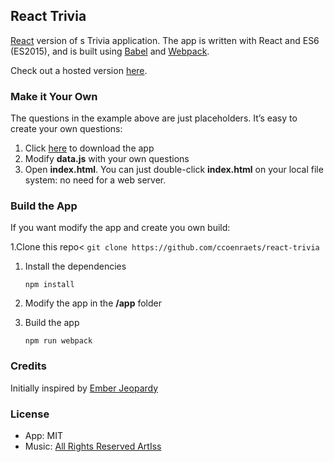 ## React Trivia

[React](https://facebook.github.io/react/) version of s Trivia application. The app is written with React and ES6 (ES2015), and is built using [Babel](https://babeljs.io/) and [Webpack](https://webpack.github.io/).

Check out a hosted version [here](http://react-trivia.herokuapp.com).

### Make it Your Own

The questions in the example above are just placeholders. It’s easy to create your own questions:

1. Click <a href="">here</a> to download the app
1. Modify **data.js** with your own questions
1. Open **index.html**. You can just double-click **index.html** on your local file system: no need for a web server.


### Build the App

If you want modify the app and create you own build:

1.Clone this repo<
    ```
    git clone https://github.com/ccoenraets/react-trivia
    ```

1. Install the dependencies
    ``` 
    npm install
    ```

1. Modify the app in the **/app** folder

1. Build the app
    ```
    npm run webpack	
    ```

### Credits
Initially inspired by [Ember Jeopardy](https://github.com/machty/ember-jeopardy)

### License

- App: MIT
- Music: [All Rights Reserved ArtIss](https://audiojungle.net/item/motivational-jingle/833613) 
